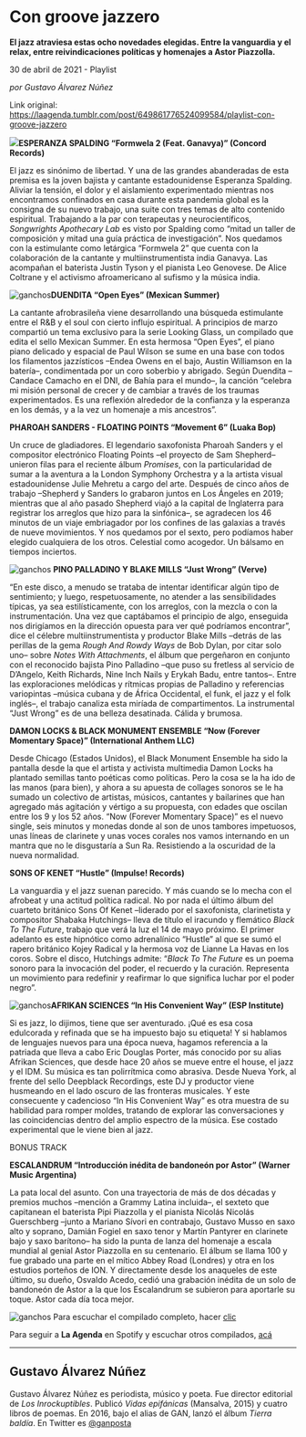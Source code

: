# Con groove jazzero

**El jazz atraviesa estas ocho novedades elegidas. Entre la vanguardia y el relax, entre reivindicaciones políticas y homenajes a Astor Piazzolla.**

30 de abril de 2021 - Playlist

_por Gustavo Álvarez Núñez_

Link original: https://laagenda.tumblr.com/post/649861776524099584/playlist-con-groove-jazzero

![](https://64.media.tumblr.com/c51d17cf619d02454c17382bb754f256/94a65ba130df8cac-e2/s500x750/36f1c29b001eabd55b88a8ad85c1c50bff49bfe3.jpg)**ESPERANZA SPALDING “Formwela 2 (Feat. Ganavya)” (Concord Records)**  

El jazz es sinónimo de libertad. Y una de las grandes abanderadas de esta premisa es la joven bajista y cantante estadounidense Esperanza Spalding. Aliviar la tensión, el dolor y el aislamiento experimentado mientras nos encontramos confinados en casa durante esta pandemia global es la consigna de su nuevo trabajo, una suite con tres temas de alto contenido espiritual. Trabajando a la par con terapeutas y neurocientíficos, *Songwrights Apothecary Lab* es visto por Spalding como “mitad un taller de composición y mitad una guía práctica de investigación”. Nos quedamos con la estimulante como letárgica “Formwela 2” que cuenta con la colaboración de la cantante y multiinstrumentista india Ganavya. Las acompañan el baterista Justin Tyson y el pianista Leo Genovese. De Alice Coltrane y el activismo afroamericano al sufismo y la música india.

![ganchos](https://64.media.tumblr.com/5a8d92732a292bf32e48a72ad35722be/94a65ba130df8cac-26/s500x750/79265384e60a25982316f9ae31e701406c1d84ea.jpg)**DUENDITA “Open Eyes” (Mexican Summer)**  

La cantante afrobrasileña viene desarrollando una búsqueda estimulante entre el R&B y el soul con cierto influjo espiritual. A principios de marzo compartió un tema exclusivo para la serie Looking Glass, un compilado que edita el sello Mexican Summer. En esta hermosa “Open Eyes”, el piano piano delicado y espacial de Paul Wilson se sume en una base con todos los filamentos jazzísticos –Endea Owens en el bajo, Austin Williamson en la batería–, condimentada por un coro soberbio y abrigado. Según Duendita –Candace Camacho en el DNI, de Bahía para el mundo–, la canción “celebra mi misión personal de crecer y de cambiar a través de los traumas experimentados. Es una reflexión alrededor de la confianza y la esperanza en los demás, y a la vez un homenaje a mis ancestros”.

**PHAROAH SANDERS - FLOATING POINTS “Movement 6” (Luaka Bop)**  

Un cruce de gladiadores. El legendario saxofonista Pharoah Sanders y el compositor electrónico Floating Points –el proyecto de Sam Shepherd– unieron filas para el reciente álbum *Promises*, con la particularidad de sumar a la aventura a la London Symphony Orchestra y a la artista visual estadounidense Julie Mehretu a cargo del arte. Después de cinco años de trabajo –Shepherd y Sanders lo grabaron juntos en Los Ángeles en 2019; mientras que al año pasado Shepherd viajó a la capital de Inglaterra para registrar los arreglos que hizo para la sinfónica–, se agradecen los 46 minutos de un viaje embriagador por los confines de las galaxias a través de nueve movimientos. Y nos quedamos por el sexto, pero podíamos haber elegido cualquiera de los otros. Celestial como acogedor. Un bálsamo en tiempos inciertos.

![ganchos](https://64.media.tumblr.com/d34a052441cba77b1b288513273e3d6c/94a65ba130df8cac-d8/s500x750/5c5100089299a2bb9cefd6a6f8b6023f3434efa5.png) **PINO PALLADINO Y BLAKE MILLS “Just Wrong” (Verve)**  

 “En este disco, a menudo se trataba de intentar identificar algún tipo de sentimiento; y luego, respetuosamente, no atender a las sensibilidades típicas, ya sea estilísticamente, con los arreglos, con la mezcla o con la instrumentación. Una vez que captábamos el principio de algo, enseguida nos dirigíamos en la dirección opuesta para ver qué podríamos encontrar”, dice el célebre multiinstrumentista y productor Blake Mills –detrás de las perillas de la gema *Rough And Rowdy Ways* de Bob Dylan, por citar solo uno– sobre *Notes With Attachments*, el álbum que pergeñaron en conjunto con el reconocido bajista Pino Palladino –que puso su fretless al servicio de D’Angelo, Keith Richards, Nine Inch Nails y Erykah Badu, entre tantos–. Entre las exploraciones melódicas y rítmicas propias de Palladino y referencias variopintas –música cubana y de África Occidental, el funk, el jazz y el folk inglés–, el trabajo canaliza esta miríada de compartimentos. La instrumental “Just Wrong” es de una belleza desatinada. Cálida y brumosa.

**DAMON LOCKS & BLACK MONUMENT ENSEMBLE “Now (Forever Momentary Space)” (International Anthem LLC)**  

Desde Chicago (Estados Unidos), el Black Monument Ensemble ha sido la pantalla desde la que el artista y activista multimedia Damon Locks ha plantado semillas tanto poéticas como políticas. Pero la cosa se la ha ido de las manos (para bien), y ahora a su apuesta de collages sonoros se le ha sumado un colectivo de artistas, músicos, cantantes y bailarines que han agregado más agitación y vértigo a su propuesta, con edades que oscilan entre los 9 y los 52 años. “Now (Forever Momentary Space)” es el nuevo single, seis minutos y monedas donde al son de unos tambores impetuosos, unas líneas de clarinete y unas voces corales nos vamos internando en un mantra que no le disgustaría a Sun Ra. Resistiendo a la oscuridad de la nueva normalidad.

**SONS OF KENET “Hustle” (Impulse! Records)**  

La vanguardia y el jazz suenan parecido. Y más cuando se lo mecha con el afrobeat y una actitud política radical. No por nada el último álbum del cuarteto británico Sons Of Kenet –liderado por el saxofonista, clarinetista y compositor Shabaka Hutchings– lleva de título el iracundo y flemático *Black To The Future*, trabajo que verá la luz el 14 de mayo próximo. El primer adelanto es este hipnótico como adrenalínico “Hustle” al que se sumó el rapero británico Kojey Radical y la hermosa voz de Lianne La Havas en los coros. Sobre el disco, Hutchings admite: “*Black To The Future* es un poema sonoro para la invocación del poder, el recuerdo y la curación. Representa un movimiento para redefinir y reafirmar lo que significa luchar por el poder negro”.

![ganchos](https://64.media.tumblr.com/88de0583b99dfb95c7d03364b3a969ba/94a65ba130df8cac-d9/s500x750/47e95cdf338d43dd04a9d75eb486571d02ef4a43.jpg)**AFRIKAN SCIENCES “In His Convenient Way” (ESP Institute)**  

Si es jazz, lo dijimos, tiene que ser aventurado. ¡Qué es esa cosa edulcorada y refinada que se ha impuesto bajo su etiqueta! Y si hablamos de lenguajes nuevos para una época nueva, hagamos referencia a la patriada que lleva a cabo Eric Douglas Porter, más conocido por su alias Afrikan Sciences, que desde hace 20 años se mueve entre el house, el jazz y el IDM. Su música es tan polirrítmica como abrasiva. Desde Nueva York, al frente del sello Deepblack Recordings, este DJ y productor viene husmeando en el lado oscuro de las fronteras musicales. Y este consecuente y cadencioso “In His Convenient Way” es otra muestra de su habilidad para romper moldes, tratando de explorar las conversaciones y las coincidencias dentro del amplio espectro de la música. Ese costado experimental que le viene bien al jazz.

BONUS TRACK

**ESCALANDRUM “Introducción inédita de bandoneón por Astor” (Warner Music Argentina)**  

La pata local del asunto. Con una trayectoria de más de dos décadas y premios muchos –mención a Grammy Latina incluida–, el sexteto que capitanean el baterista Pipi Piazzolla y el pianista Nicolás Nicolás Guerschberg –junto a Mariano Sívori en contrabajo, Gustavo Musso en saxo alto y soprano, Damián Fogiel en saxo tenor y Martín Pantyrer en clarinete bajo y saxo barítono– ha sido la punta de lanza del homenaje a escala mundial al genial Astor Piazzolla en su centenario. El álbum se llama 100 y fue grabado una parte en el mítico Abbey Road (Londres) y otra en los estudios porteños de ION. Y directamente desde los anaqueles de este último, su dueño, Osvaldo Acedo, cedió una grabación inédita de un solo de bandoneón de Astor a la que los Escalandrum se subieron para aportarle su toque. Astor cada día toca mejor.

![ganchos](https://64.media.tumblr.com/ea400dce4213bd633ee2cd3aa0317236/94a65ba130df8cac-e7/s500x750/06cd7219ad3425c4afe03f9ab4b5dbe3c3de00ec.jpg) Para escuchar el compilado completo, hacer [clic](https://t.umblr.com/redirect?z=https%3A%2F%2Fopen.spotify.com%2Fembed%2Fplaylist%2F1FrcdDaQgbml3J3N9V6HgD&t=NzI3YzBmYzE3OThmMzM4MDNjOWM1ZmJiYThlOGVkZDQ1MWJkZGQ0YyxuNUZyYnRqNw%3D%3D&b=t%3AXDz46txpppLgDp7rJlWQpw&p=https%3A%2F%2Flaagenda.tumblr.com%2Fpost%2F649861776524099584%2Fplaylist-con-groove-jazzero&m=1&ts=1705436604)

Para seguir a **La Agenda** en Spotify y escuchar otros compilados, [acá](https://t.umblr.com/redirect?z=https%3A%2F%2Fopen.spotify.com%2Fuser%2Fsw7jovcft51wn1tjheb4njibk&t=ZWRiMDM2OTQ0OTRhMGJlYTU0NjMwNjgwMzhjMDkyYTk5MjkyZDI2MyxuNUZyYnRqNw%3D%3D&b=t%3AXDz46txpppLgDp7rJlWQpw&p=https%3A%2F%2Flaagenda.tumblr.com%2Fpost%2F649861776524099584%2Fplaylist-con-groove-jazzero&m=1&ts=1705436604)

  




---

 Gustavo Álvarez Núñez
----------------------

 Gustavo Álvarez Núñez es periodista, músico y poeta. Fue director editorial de *Los Inrockuptibles*. Publicó *Vidas epifánicas* (Mansalva, 2015) y cuatro libros de poemas. En 2016, bajo el alias de GAN, lanzó el álbum *Tierra baldía*. En Twitter es [@ganposta](https://twitter.com/ganposta?lang=es) 

